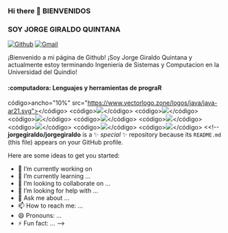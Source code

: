 ### Hi there 👋   BIENVENIDOS
### SOY JORGE GIRALDO QUINTANA

[![Github](https://img.shields.io/badge/-Github-000?style=flat&logo=Github&logoColor=white)](https://github.com/jorgegiraldo)
[![Gmail](https://img.shields.io/badge/-Gmail-c14438?style=flat&logo=Gmail&logoColor=white)](mailto:jegiraldoq@uqvirtual.edu.co)

¡Bienvenido a mi página de Github! ¡Soy Jorge Giraldo Quintana y actualmente estoy terminando  Ingeniería de Sistemas y Computacion en la Universidad del Quindio!  




#### :computadora: Lenguajes y herramientas de prograR
código>ancho="10%" src="https://www.vectorlogo.zone/logos/java/java-ar21.svg"></código>
<código><img ancho="10%" src="https://www.vectorlogo.zone/logos/python/python-ar21.svg"></código>
<código><img ancho="8%" src="https://www.vectorlogo.zone/logos/r-project/r-project-icon.svg"></código>
<br />
<código><img ancho="10%" src="https://www.vectorlogo.zone/logos/pocoo_flask/pocoo_flask-ar21.svg"></código>
<código><img ancho="10%" src="https://www.vectorlogo.zone/logos/mysql/mysql-ar21.svg"></código>
<código><img ancho="10%" src="https://www.vectorlogo.zone/logos/mongodb/mongodb-ar21.svg"></código>
<br />
<código><img ancho="10%" src="https://www.vectorlogo.zone/logos/apache_spark/apache_spark-ar21.svg"></código>
<código><img ancho="10%" src="https://www.vectorlogo.zone/logos/apache_hadoop/apache_hadoop-ar21.svg"></código>
<código><img ancho="10%" src="https://www.vectorlogo.zone/logos/git-scm/git-scm-ar21.svg"></código>
<<!--
**jorgegiraldo/jorgegiraldo** is a ✨ _special_ ✨ repository because its `README.md` (this file) appears on your GitHub profile.

Here are some ideas to get you started:

- 🔭 I’m currently working on 
- 🌱 I’m currently learning ...
- 👯 I’m looking to collaborate on ...
- 🤔 I’m looking for help with ...
- 💬 Ask me about ...
- 📫 How to reach me: ...
- 😄 Pronouns: ...
- ⚡ Fun fact: ...
-->
